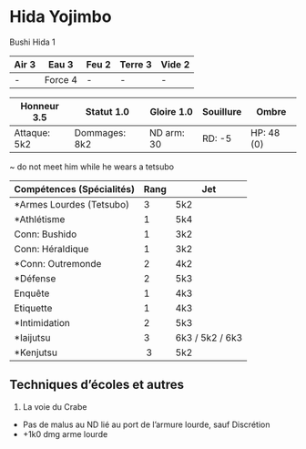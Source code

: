 # Hida Yojimbo

Bushi Hida 1

| **Air** 3     | **Eau** 3     | **Feu** 2     | **Terre** 3   | **Vide** 2
| ------------- | ------------- | ------------- | ------------- | -------------
| -             | Force 4       | -             | -             | -

| Honneur 3.5   | Statut 1.0    | Gloire 1.0    | Souillure     | Ombre
| ------------- | ------------- | ------------- | ------------- | -------------
| Attaque: 5k2  | Dommages: 8k2 | ND arm: 30    | RD: -5        | HP: 48 (0)

~ do not meet him while he wears a tetsubo

| Compétences (Spécialités)                     | Rang  | Jet
| --------------------------------------------- | ----- | -------
| *Armes Lourdes (Tetsubo)                      | 3     | 5k2
| *Athlétisme                                   | 1     | 5k4
| Conn: Bushido                                 | 1     | 3k2
| Conn: Héraldique                              | 1     | 3k2
| *Conn: Outremonde                             | 2     | 4k2
| *Défense                                      | 2     | 5k3
| Enquête                                       | 1     | 4k3
| Etiquette                                     | 1     | 4k3
| *Intimidation                                 | 2     | 5k3
| *Iaijutsu                                     | 3     | 6k3 / 5k2 / 6k3
| *Kenjutsu                                     | 3     | 5k2


## Techniques d’écoles et autres

1. La voie du Crabe
  * Pas de malus au ND lié au port de l’armure lourde, sauf Discrétion
  * +1k0 dmg arme lourde